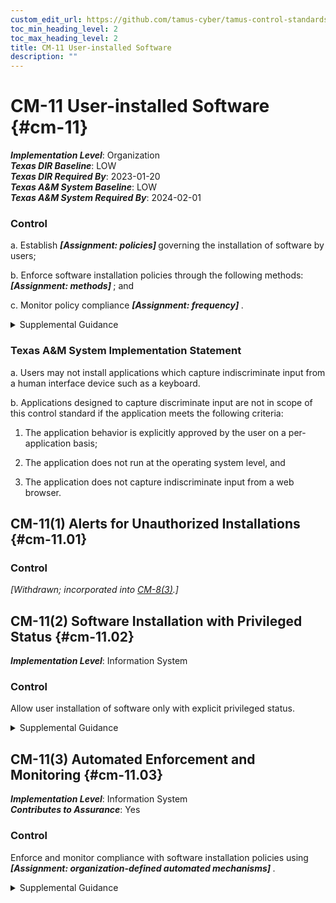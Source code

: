 ```yaml
---
custom_edit_url: https://github.com/tamus-cyber/tamus-control-standards/tree/main/content/tamus.edu/TAMUS_profile.yaml
toc_min_heading_level: 2
toc_max_heading_level: 2
title: CM-11 User-installed Software
description: ""
---
```


# CM-11 User-installed Software {#cm-11}

_**Implementation Level**_: Organization\
_**Texas DIR Baseline**_: LOW\
_**Texas DIR Required By**_: 2023-01-20\
_**Texas A&M System Baseline**_: LOW\
_**Texas A&M System Required By**_: 2024-02-01

### Control



a. Establish <strong title="cm-11_odp.01"> <em>[Assignment: policies]</em> </strong> governing the installation of software by users;

b. Enforce software installation policies through the following methods: <strong title="cm-11_odp.02"> <em>[Assignment: methods]</em> </strong> ; and

c. Monitor policy compliance <strong title="cm-11_odp.03"> <em>[Assignment: frequency]</em> </strong>.


<details><summary>Supplemental Guidance</summary>If provided the necessary privileges, users can install software in organizational systems. To maintain control over the software installed, organizations identify permitted and prohibited actions regarding software installation. Permitted software installations include updates and security patches to existing software and downloading new applications from organization-approved "app stores." Prohibited software installations include software with unknown or suspect pedigrees or software that organizations consider potentially malicious. Policies selected for governing user-installed software are organization-developed or provided by some external entity. Policy enforcement methods can include procedural methods and automated methods.</details>

### Texas A&M System Implementation Statement



a. Users may not install applications which capture indiscriminate input from a human interface device such as a keyboard.

b. Applications designed to capture discriminate input are not in scope of this control standard if the application meets the following criteria:

1. The application behavior is explicitly approved by the user on a per-application basis;

2. The application does not run at the operating system level, and

3. The application does not capture indiscriminate input from a web browser.



## CM-11(1) Alerts for Unauthorized Installations {#cm-11.01}

### Control

<em>[Withdrawn; incorporated into [CM-8(3)](/catalog/cm/cm-08#cm-08.03).]</em>



## CM-11(2) Software Installation with Privileged Status {#cm-11.02}

_**Implementation Level**_: Information System

### Control

Allow user installation of software only with explicit privileged status.


<details><summary>Supplemental Guidance</summary>Privileged status can be obtained, for example, by serving in the role of system administrator.</details>


## CM-11(3) Automated Enforcement and Monitoring {#cm-11.03}

_**Implementation Level**_: Information System\
_**Contributes to Assurance**_: Yes

### Control

Enforce and monitor compliance with software installation policies using <strong title="cm-11.3_prm_1"> <em>[Assignment: organization-defined automated mechanisms]</em> </strong>.


<details><summary>Supplemental Guidance</summary>Organizations enforce and monitor compliance with software installation policies using automated mechanisms to more quickly detect and respond to unauthorized software installation which can be an indicator of an internal or external hostile attack.</details>
